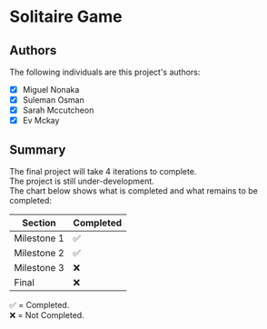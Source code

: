 # Solitaire Game
## Authors

The following individuals are this project's authors:

- [x] Miguel Nonaka 
- [x] Suleman Osman 
- [x] Sarah Mccutcheon
- [x] Ev Mckay

## Summary

The final project will take 4 iterations to complete.<br/>
The project is still under-development.<br/>
The chart below shows what is completed and what remains to be completed:

| Section       | Completed          |
| ------------- | ------------------ |
| Milestone 1   | :white_check_mark: |
| Milestone 2   | :white_check_mark: |              
| Milestone 3   | :x:                |
| Final         | :x:                |               

:white_check_mark: = Completed.<br/>
:x: = Not Completed.
